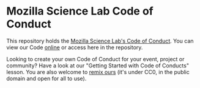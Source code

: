 # Mozilla Science Lab Code of Conduct
This repository holds the [Mozilla Science Lab's Code of Conduct](https://github.com/mozillascience/code_of_conduct/blob/master/code.md). 
You can view our Code [online](https://mozillascience.org/code-of-conduct) or access here in the repository.

Looking to create your own Code of Conduct for your event, project or community? Have a look at our "Getting Started with Code of Conducts" lesson. You are also welcome to [remix ours](https://github.com/mozillascience/code_of_conduct/blob/master/code.md) (it's under CC0, in the public domain and open for all to use). 
